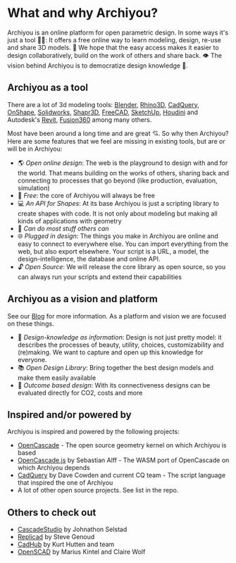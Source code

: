 # What and why Archiyou?

Archiyou is an online platform for open parametric design. In some ways it's just a tool 📐🚀: It offers a free online way to learn modeling, design, re-use and share 3D models. 
👥 We hope that the easy access makes it easier to design collaboratively, build on the work of others and share back. 👁 The vision behind Archiyou is to democratize design knowledge 🌈. 

## Archiyou as a tool

There are a lot of 3d modeling tools: [Blender](https://blender.com/), [Rhino3D](https://www.rhino3d.com/), [CadQuery](https://github.com/CadQuery/cadquery), [OnShape](https://www.onshape.com/), [Solidworks](https://www.solidworks.com/), [Shapr3D](https://www.shapr3d.com/), [FreeCAD](https://www.freecadweb.org/), [SketchUp](https://www.sketchup.com/), [Houdini](https://www.sidefx.com/) and Autodesk's [Revit](https://www.autodesk.com/products/revit/overview), [Fusion360](https://www.autodesk.com/products/fusion-360) among many others.

Most have been around a long time and are great 💘. So why then Archiyou? Here are some features that we feel are missing in existing tools, but are or will be in Archiyou:

* 🌎 *Open online design*: The web is the playground to design with and for the world. That means building on the works of others, sharing back and connecting to processes that go beyond (like production, evaluation, simulation)
* 🐇 *Free*: the core of Archiyou will always be free
* 💻 *An API for Shapes*: At its base Archiyou is just a scripting library to create shapes with code. It is not only about modeling but making all kinds of applications with geometry
* 💪 *Can do most stuff others can* 
* 🌐 *Plugged in design*: The things you make in Archiyou are online and easy to connect to everywhere else. You can import everything from the web, but also export elsewhere. Your script is a URL, a model, the design-intelligence, the database and online API.
* 🔓 *Open Source*: We will release the core library as open source, so you can always run your scripts and extend their capabilities


## Archiyou as a vision and platform

See our [Blog](https://archiyou.com/blog) for more information. 
As a platform and vision we are focused on these things. 

* 💾 *Design-knowledge as information*: Design is not just pretty model: it describes the processes of beauty, utility, choices, customizability and (re)making. We want to capture and open up this knowledge for everyone.
* 📚 *Open Design Library*: Bring together the best design models and make them easily available
* 💞 *Outcome based design*: With its connectiveness designs can be evaluated directly for CO2, costs and more

## Inspired and/or powered by

Archiyou is inspired and powered by the following projects:

* [OpenCascade](https://www.opencascade.com/) - The open source geometry kernel on which Archiyou is based
* [OpenCascade.js](https://ocjs.org) by Sebastian Alff - The WASM port of OpenCascade on which Archiyou depends
* [CadQuery](https://github.com/CadQuery/cadquery) by Dave Cowden and current CQ team - The script language that inspired the one of Archiyou
* A lot of other open source projects. See list in the repo.

## Others to check out
* [CascadeStudio](https://github.com/zalo/CascadeStudio) by Johnathon Selstad
* [Replicad](https://replicad.xyz/) by Steve Genoud
* [CadHub](https://cadhub.xyz/) by Kurt Hutten and team
* [OpenSCAD](https://openscad.org) by Marius Kintel and Claire Wolf





